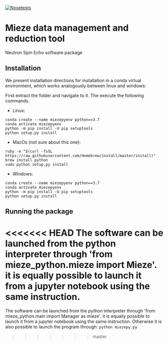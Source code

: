 [![Nosetests](https://github.com/RESEDA-MLZ/MIEZEPY/actions/workflows/miezepy_tests.yml/badge.svg)](https://github.com/RESEDA-MLZ/MIEZEPY/actions/workflows/miezepy_tests.yml)
# Mieze data management and reduction tool
Neutron Spin Echo software package

## Installation

We present installation directions for installation in a conda virtual environment, which works analogously between
linux and windows:

First extract the folder and navigate to it. The execute the following commands.
- Linux:
```
conda create --name miezepyenv python==3.7
conda activate miezepyenv
python -m pip install -U pip setuptools
python setup.py install
```

- MacOs (not sure about this one):
```
ruby -e "$(curl -fsSL https://raw.githubusercontent.com/Homebrew/install/master/install)"
brew install python
sudo python setup.py install
```

- Windows:
```
conda create --name miezepyenv python==3.7
conda activate miezepyenv
python -m pip install -U pip setuptools
python setup.py install
```

## Running the package

<<<<<<< HEAD
The software can be launched from the python interpreter through 'from mieze_python.mieze import Mieze'. it is equally possible to launch it from a jupyter notebook using the same instruction.
=======
The software can be launched from the python interpreter through 'from mieze_python.main import Manager as mieze'. it is equally possible to launch it from a jupyter notebook using the same instruction. Otherwise it is also possible to launch the program through: ```python miezepy.py```

>>>>>>> master
